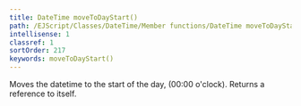 ```yaml
---
title: DateTime moveToDayStart()
path: /EJScript/Classes/DateTime/Member functions/DateTime moveToDayStart()
intellisense: 1
classref: 1
sortOrder: 217
keywords: moveToDayStart()
---
```


Moves the datetime to the start of the day, (00:00 o'clock). Returns a reference to itself.


